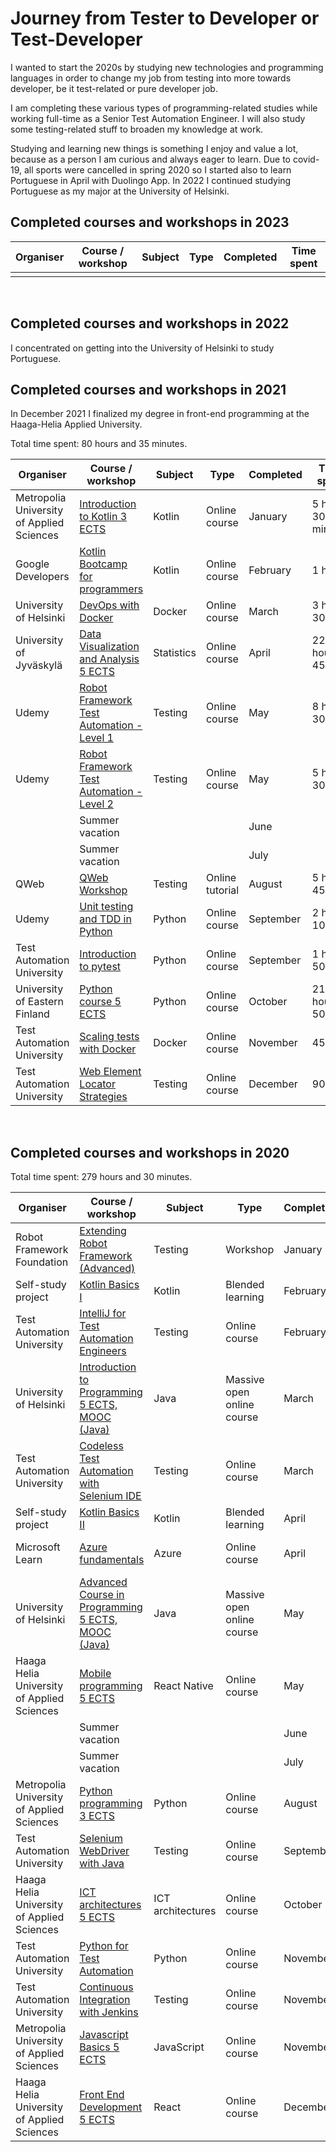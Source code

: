 # Journey from Tester to Developer or Test-Developer

I wanted to start the 2020s by studying new technologies and programming languages in order to change my job from testing into more towards developer, be it test-related or pure developer job.

I am completing these various types of programming-related studies while working full-time as a Senior Test Automation Engineer. I will also study some testing-related stuff to broaden my knowledge at work.

Studying and learning new things is something I enjoy and value a lot, because as a person I am curious and always eager to learn. Due to covid-19, all sports were cancelled in spring 2020 so I started also to learn Portuguese in April with Duolingo App. In 2022 I continued studying Portuguese as my major at the University of Helsinki.

## Completed courses and workshops in 2023

| Organiser | Course / workshop        | Subject | Type | Completed | Time spent |
| -------------------- | ------------- | ----- | ----- | ------------- | ---------- |
| | | | | | |
&nbsp;&nbsp;

## Completed courses and workshops in 2022

I concentrated on getting into the University of Helsinki to study Portuguese.
&nbsp;&nbsp;

## Completed courses and workshops in 2021

In December 2021 I finalized my degree in front-end programming at the Haaga-Helia Applied University.

Total time spent: 80 hours and 35 minutes.

| Organiser | Course / workshop        | Subject | Type | Completed | Time spent |
| -------------------- | ------------- | ----- | ----- | ------------- | ---------- |
| Metropolia University of Applied Sciences | [Introduction to Kotlin 3 ECTS](https://opinto-opas.metropolia.fi/fi/tarjontakorit/fi/54456) | Kotlin | Online course | January | 5 hours 30 minutes |
| Google Developers | [Kotlin Bootcamp for programmers](https://developer.android.com/codelabs/kotlin-bootcamp-welcome#0) | Kotlin | Online course | February | 1 hour |
| University of Helsinki | [DevOps with Docker](https://devopswithdocker.com/) | Docker | Online course | March | 3 hours 30 min |
| University of Jyväskylä | [Data Visualization and Analysis 5 ECTS](https://opinto-opas.jyu.fi/2021/fi/opintojakso/tilp2400/) | Statistics | Online course | April | 22 hours 45 min |
| Udemy | [Robot Framework Test Automation - Level 1](https://www.udemy.com/course/robot-framework-level-1/) | Testing | Online course | May | 8 hours 30 min |
| Udemy | [Robot Framework Test Automation - Level 2](https://www.udemy.com/course/robot-framework-2/) | Testing | Online course | May | 5 hours 30 min |
| | Summer vacation | | | June | |
| | Summer vacation | | | July | |
| QWeb | [QWeb Workshop](https://github.com/qentinelqi/qweb_workshop) | Testing | Online tutorial | August | 5 hours 45 min |
| Udemy | [Unit testing and TDD in Python](https://www.udemy.com/course/unit-testing-and-tdd-in-python/) | Python | Online course | September | 2 hours 10 min |
| Test Automation University | [Introduction to pytest](https://testautomationu.applitools.com/pytest-tutorial/) | Python | Online course | September | 1 hour 50 min |
| University of Eastern Finland | [Python course 5 ECTS](https://digicampus.fi/course/view.php?id=1947) | Python | Online course | October | 21 hours 50 min |
| Test Automation University | [Scaling tests with Docker](https://testautomationu.applitools.com/scaling-tests-with-docker/) | Docker | Online course | November | 45 min |
| Test Automation University | [Web Element Locator Strategies](https://testautomationu.applitools.com/web-element-locator-strategies/) | Testing | Online course | December | 90 min |

&nbsp;&nbsp;

## Completed courses and workshops in 2020

Total time spent: 279 hours and 30 minutes.

| Organiser | Course / workshop        | Subject | Type | Completed | Time spent |
| -------------------- | ------------- | ----- | ----- | ------------- | ---------- |
| Robot Framework Foundation | [Extending Robot Framework (Advanced)](https://robocon.io/#extending-robot-framework-(advanced)-[sold-out])| Testing | Workshop | January | 7 hours |
| Self-study project |[Kotlin Basics I](https://github.com/teijatestaaja/kotlin-self-study) | Kotlin | Blended learning | February | 30 hours |
| Test Automation University | [IntelliJ for Test Automation Engineers](https://testautomationu.applitools.com/intellij/) | Testing | Online course | February | 4 h 45 min |
| University of Helsinki | [Introduction to Programming 5 ECTS, MOOC (Java)](https://ohjelmointi-20.mooc.fi/) | Java | Massive open online course | March | 27 h 15 min |
| Test Automation University | [Codeless Test Automation with Selenium IDE](https://testautomationu.applitools.com/codeless-test-automation-with-selenium-ide/) | Testing | Online course | March | 2 hours |
| Self-study project | [Kotlin Basics II](https://github.com/teijatestaaja/kotlin-self-study) | Kotlin | Blended learning | April | 27 hours |
| Microsoft Learn | [Azure fundamentals](https://docs.microsoft.com/fi-fi/learn/paths/azure-fundamentals/) | Azure | Online course | April | 5 hours 40 minutes |
| University of Helsinki | [Advanced Course in Programming 5 ECTS, MOOC (Java)](https://ohjelmointi-20.mooc.fi/) | Java | Massive open online course | May | 43 hours |
| Haaga Helia University of Applied Sciences | [Mobile programming 5 ECTS](https://opinto-opas.haaga-helia.fi/course_unit/SWD4TN021) | React Native | Online course | May | 54 hours |
| | Summer vacation | | | June | |
| | Summer vacation | | | July | |
| Metropolia University of Applied Sciences | [Python programming 3 ECTS](https://campusonline.fi/course/python-programming/) | Python | Online course | August | 12 h 20 min |
| Test Automation University | [Selenium WebDriver with Java](https://testautomationu.applitools.com/selenium-webdriver-tutorial-java/) | Testing | Online course | September | 4 h 30 min |
| Haaga Helia University of Applied Sciences | [ICT architectures 5 ECTS](https://opinto-opas.haaga-helia.fi/course_unit/BIG4TA023) | ICT architectures | Online course | October | 13 hours 30 min |
| Test Automation University | [Python for Test Automation](https://testautomationu.applitools.com/python-tutorial/) | Python | Online course | November | 2 hours |
| Test Automation University | [Continuous Integration with Jenkins](https://testautomationu.applitools.com/jenkins-tutorial/) | Testing | Online course | November | 1 hour 30 min |
| Metropolia University of Applied Sciences | [Javascript Basics 5 ECTS](https://campusonline.fi/course/javascript-perusteet/) | JavaScript | Online course | November | 6 hours |
| Haaga Helia University of Applied Sciences | [Front End Development 5 ECTS](https://opinto-opas.haaga-helia.fi/course_unit/SWD4TF022) | React | Online course| December | 39 hours |
